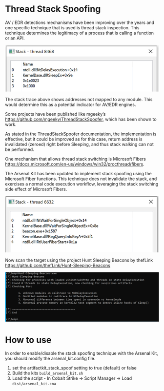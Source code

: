 # Thread Stack Spoofing

AV / EDR detections mechanisms have been improving over the years and
one specific technique that is used is thread stack inspection. This
technique determines the legitimacy of a process that is calling a
function or an API.

![Screenshot of stack dump](images/stack_dump.PNG)

The stack trace above shows addresses not mapped to any module. This
would determine this as a potential indicator for AV/EDR engines.

Some projects have been published like mgeeky’s
https://github.com/mgeeky/ThreadStackSpoofer, which has been shown to work.

As stated in the ThreadStackSpoofer documentation, the implementation
is effective, but it could be improved as for this case, return address
is invalidated (zeroed) right before Sleeping, and thus stack walking
can not be performed.

One mechanism that allows thread stack switching is Microsoft Fibers
https://docs.microsoft.com/en-us/windows/win32/procthread/fibers.

The Arsenal Kit has been updated to implement stack spoofing using the
Microsoft Fiber functions.  This technique does not invalidate the stack,
and exercises a normal code execution workflow, leveraging the stack
switching side effect of Microsoft Fibers.

![Screenshot of stack dump sp](images/stack_dump_sp.PNG)

Now scan the target using the project Hunt Sleeping Beacons by thefLink
https://github.com/thefLink/Hunt-Sleeping-Beacons

![Screenshot of hunt for sleeping beacons](images/hunt_sleep_beacons.PNG)


# How to use

In order to enable/disable the stack spoofing technique with the Arsenal Kit,
you should modify the arsenal_kit.config file.

1) set the artifactkit_stack_spoof setting to true (default) or false
2) Build the kits `build_arsenal_kit.sh`
3) Load the script - In Cobalt Strike -> Script Manager -> Load `dist/arsenal_kit.cna`
